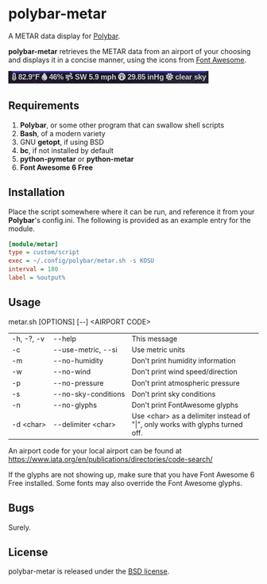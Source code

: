 # polybar-metar

A METAR data display for [Polybar](https://github.com/polybar/polybar).

**polybar-metar** retrieves the METAR data from an airport of your choosing
and displays it in a concise manner, using the icons from
[Font Awesome](https://fontawesome.com/).

![Screenshot](https://raw.githubusercontent.com/cowboyneal/polybar-metar/master/polybar-metar-screenshot.png)

## Requirements

1. **Polybar**, or some other program that can swallow shell scripts
2. **Bash**, of a modern variety
3. GNU **getopt**, if using BSD
4. **bc**, if not installed by default
5. **python-pymetar** or **python-metar**
6. **Font Awesome 6 Free**

## Installation

Place the script somewhere where it can be run, and reference it from your
**Polybar**'s config.ini. The following is provided as an example entry for
the module.

```ini
[module/metar]
type = custom/script
exec = ~/.config/polybar/metar.sh -s KOSU
interval = 180
label = %output%
```

## Usage

metar.sh [OPTIONS] [--] &lt;AIRPORT CODE&gt;

<table>
  <tr>
    <td>-h, -?, -v</td>
    <td>--help</td>
    <td>This message</td>
  </tr>
  <tr>
    <td>-c</td>
    <td>--use-metric, --si</td>
    <td>Use metric units</td>
  </tr>
  <tr>
    <td>-m</td>
    <td>--no-humidity</td>
    <td>Don't print humidity information</td>
  </tr>
  <tr>
    <td>-w</td>
    <td>--no-wind</td>
    <td>Don't print wind speed/direction</td>
  </tr>
  <tr>
    <td>-p</td>
    <td>--no-pressure</td>
    <td>Don't print atmospheric pressure</td>
  </tr>
  <tr>
    <td>-s</td>
    <td>-&#65279;-&#65279;no-&#65279;sky-&#65279;conditions</td>
    <td>Don't print sky conditions</td>
  </tr>
  <tr>
    <td>-n</td>
    <td>--no-glyphs</td>
    <td>Don't print FontAwesome glyphs</td>
  </tr>
  <tr>
    <td>-&#65279;d&nbsp;&lt;char&gt;</td>
    <td>-&#65279;-&#65279;delimiter&nbsp;&lt;char&gt;</td>
    <td>Use &lt;char&gt; as a delimiter instead of "&#124;", only works
        with glyphs turned off.</td>
  </tr>
</table>

An airport code for your local airport can be found at
https://www.iata.org/en/publications/directories/code-search/

If the glyphs are not showing up, make sure that you have Font Awesome 6 Free
installed. Some fonts may also override the Font Awesome glyphs.

## Bugs

Surely.

## License

polybar-metar is released under the [BSD license](https://opensource.org/licenses/BSD-3-Clause).
